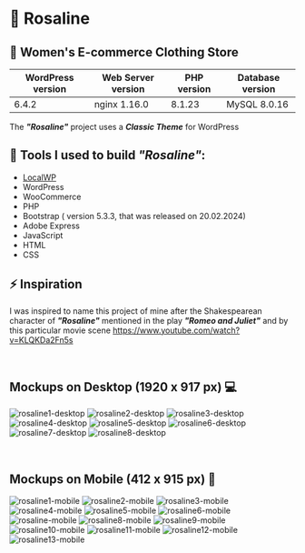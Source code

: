 # 🌹 Rosaline 

## :dress: Women's E-commerce Clothing Store 

| WordPress version | Web Server version | PHP version | Database version |
| ---               | ---                | ---         | ---              |
| 6.4.2             | nginx  1.16.0      | 8.1.23      | MySQL 8.0.16     |

The ***"Rosaline"*** project uses a ***Classic Theme*** for WordPress

## :toolbox: Tools I used to build ***"Rosaline"***: 

- [LocalWP](https://localwp.com/)
- WordPress
- WooCommerce
- PHP
- Bootstrap ( version 5.3.3, that was released on 20.02.2024)
- Adobe Express
- JavaScript
- HTML
- CSS

## ⚡ Inspiration

I was inspired to name this project of mine after the Shakespearean character of ***"Rosaline"*** mentioned in the play ***"Romeo and Juliet"*** and by this particular movie scene https://www.youtube.com/watch?v=KLQKDa2Fn5s
<p>&nbsp;</p>

## Mockups on Desktop (1920 x 917 px) 💻
![rosaline1-desktop](https://github.com/leta91/rosaline/assets/109817389/751b0bc9-9333-437c-a2cd-a3a4f27d193c)
![rosaline2-desktop](https://github.com/leta91/rosaline/assets/109817389/cf79991d-634d-4253-88ee-50509ea3ac74)
![rosaline3-desktop](https://github.com/leta91/rosaline/assets/109817389/f80aa552-8972-4f8f-ace3-31676e72dc8b)
![rosaline4-desktop](https://github.com/leta91/rosaline/assets/109817389/d9400348-d7cf-4c4b-9136-713e7af50b72)
![rosaline5-desktop](https://github.com/leta91/rosaline/assets/109817389/5abb9bbe-a2a8-4864-8fd3-0f331823b18c)
![rosaline6-desktop](https://github.com/leta91/rosaline/assets/109817389/da1a6477-9ba4-48e3-9776-d26b44147bcc)
![rosaline7-desktop](https://github.com/leta91/rosaline/assets/109817389/44e91cae-ab61-4e0d-8703-fd775e2563cb)
![rosaline8-desktop](https://github.com/leta91/rosaline/assets/109817389/6be76c98-530a-424e-824a-61f187e14ec9)
<p>&nbsp;</p>

## Mockups on Mobile (412 x 915 px) 📱
![rosaline1-mobile](https://github.com/leta91/rosaline/assets/109817389/b22f0852-be42-4ac3-a699-c35e7b52aedd)
![rosaline2-mobile](https://github.com/leta91/rosaline/assets/109817389/4fed5603-fa6a-4830-9f0f-d48a8089edb6)
![rosaline3-mobile](https://github.com/leta91/rosaline/assets/109817389/06a05767-5bba-472b-861f-ce06897e086a)
![rosaline4-mobile](https://github.com/leta91/rosaline/assets/109817389/34f4fe7f-1704-4644-af69-95389a236481)
![rosaline5-mobile](https://github.com/leta91/rosaline/assets/109817389/16d742cf-58dc-4b68-89f8-178c9f187e6f)
![rosaline6-mobile](https://github.com/leta91/rosaline/assets/109817389/d0483e39-6c9e-4aa3-9ce1-be98a9b7b4bd)
![rosaline-mobile](https://github.com/leta91/rosaline/assets/109817389/2ab82774-b616-49ce-bc5e-79feaf12abd4)
![rosaline8-mobile](https://github.com/leta91/rosaline/assets/109817389/bf207c9e-c50b-431e-b72e-0f99597415c2)
![rosaline9-mobile](https://github.com/leta91/rosaline/assets/109817389/815cd4d8-17d5-4b75-b747-b065fc9933e8)
![rosaline10-mobile](https://github.com/leta91/rosaline/assets/109817389/63fc6dec-d05b-4185-84c8-c8e2664cc84e)
![rosaline11-mobile](https://github.com/leta91/rosaline/assets/109817389/b8c76fbe-b583-4dcd-b5b4-f957fd2209f6)
![rosaline12-mobile](https://github.com/leta91/rosaline/assets/109817389/28348db8-aa10-455a-aafe-c810e199a7d0)
![rosaline13-mobile](https://github.com/leta91/rosaline/assets/109817389/f58d4795-fb98-48d7-b367-5b5cdc9f1adb)

